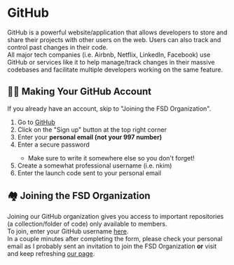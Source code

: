 # GitHub
GitHub is a powerful website/application that allows developers to store and share their projects with other users on the web. Users can also track and control past changes in their code. <br>
All major tech companies (i.e. Airbnb, Netflix, LinkedIn, Facebook) use GitHub or services like it to help manage/track changes in their massive codebases and facilitate multiple developers working on the same feature.

## 🧑‍💻 Making Your GitHub Account
If you already have an account, skip to "Joining the FSD Organization".
<ol>
    <li>Go to <a href="https://github.com/">GitHub</a></li>
    <li>Click on the "Sign up" button at the top right corner</li>
    <li>Enter your <strong>personal email (not your 997 number)</strong></li>
    <li>Enter a secure password</li>
        <ul style="list-style-type: circle">
            <li>Make sure to write it somewhere else so you don't forget!
        </ul>
    <li>Create a somewhat professional username (i.e. nkim)</li>
    <li>Enter the launch code sent to your personal email
</ol>

## 🏘️ Joining the FSD Organization
Joining our GitHub organization gives you access to important repositories (a collection/folder of code) only available to members.<br>
To join, enter your GitHub username <a href="https://forms.gle/gFyjePmg6KakRA8C9">here</a>.<br>
In a couple minutes after completing the form, please check your personal email as I probably sent an invitation to join the FSD Organization <strong>or</strong> visit and keep refreshing <a href="https://github.com/franklin-software-developers">our page</a>.